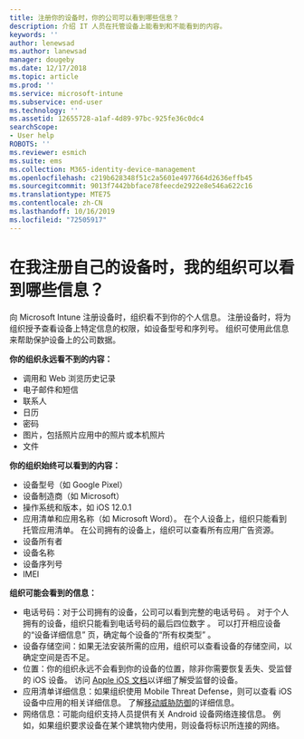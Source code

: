 ```yaml
---
title: 注册你的设备时，你的公司可以看到哪些信息？
description: 介绍 IT 人员在托管设备上能看到和不能看到的内容。
keywords: ''
author: lenewsad
ms.author: lanewsad
manager: dougeby
ms.date: 12/17/2018
ms.topic: article
ms.prod: ''
ms.service: microsoft-intune
ms.subservice: end-user
ms.technology: ''
ms.assetid: 12655728-a1af-4d89-97bc-925fe36c0dc4
searchScope:
- User help
ROBOTS: ''
ms.reviewer: esmich
ms.suite: ems
ms.collection: M365-identity-device-management
ms.openlocfilehash: c219b628348f51c2a5601e4977664d2636effb45
ms.sourcegitcommit: 9013f7442bbface78feecde2922e8e546a622c16
ms.translationtype: MTE75
ms.contentlocale: zh-CN
ms.lasthandoff: 10/16/2019
ms.locfileid: "72505917"
---
```

# <a name="what-information-can-my-organization-see-when-i-enroll-my-device"></a>在我注册自己的设备时，我的组织可以看到哪些信息？

向 Microsoft Intune 注册设备时，组织看不到你的个人信息。 注册设备时，将为组织授予查看设备上特定信息的权限，如设备型号和序列号。 组织可使用此信息来帮助保护设备上的公司数据。

**你的组织永远看不到的内容：**

- 调用和 Web 浏览历史记录
- 电子邮件和短信
- 联系人
- 日历
- 密码
- 图片，包括照片应用中的照片或本机照片
- 文件

**你的组织始终可以看到的内容：**

- 设备型号（如 Google Pixel）
- 设备制造商（如 Microsoft）
- 操作系统和版本，如 iOS 12.0.1
- 应用清单和应用名称（如 Microsoft Word）。 在个人设备上，组织只能看到托管应用清单。 在公司拥有的设备上，组织可以查看所有应用广告资源。
- 设备所有者
- 设备名称
- 设备序列号
- IMEI

**组织可能会看到的信息：**

- 电话号码：对于公司拥有的设备，公司可以看到完整的电话号码  。 对于个人拥有的设备，组织只能看到电话号码的最后四位数字  。 可以打开相应设备的“设备详细信息”  页，确定每个设备的“所有权类型”  。
- 设备存储空间：如果无法安装所需的应用，组织可以查看设备的存储空间，以确定空间是否不足。  
- 位置：你的组织永远不会看到你的设备的位置，除非你需要恢复丢失、受监督的 iOS 设备。 访问 [Apple iOS 文档](https://go.microsoft.com/fwlink/?linkid=853816)以详细了解受监督的设备。  
- 应用清单详细信息：如果组织使用 Mobile Threat Defense，则可以查看 iOS 设备中应用的相关详细信息。 了解[移动威胁防御](you-are-prompted-to-install-mtd-ios.md)的详细信息。
- 网络信息：可能向组织支持人员提供有关 Android 设备网络连接信息。 例如，如果组织要求设备在某个建筑物内使用，则设备将标识所连接的网络。 
